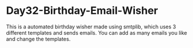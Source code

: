 # Day32-Birthday-Email-Wisher
This is a automated birthday wisher made using smtplib, which uses 3 different templates and sends emails. You can add as many emails you like and change the templates.
